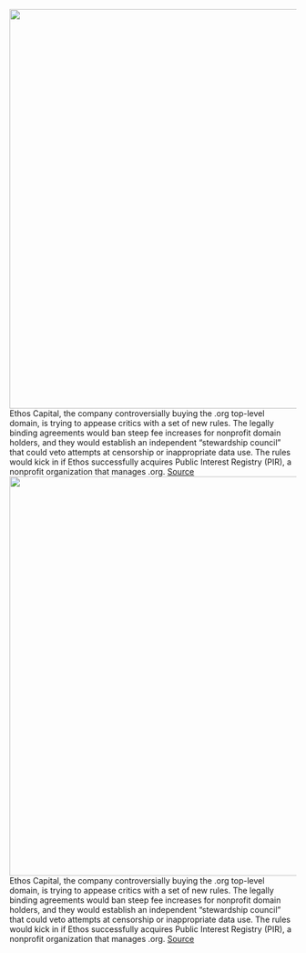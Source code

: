 <img src='https://cdn.vox-cdn.com/thumbor/8FFQ5wya6CXDxjFVfAgHxorksGA=/0x0:2040x1360/1200x800/filters:focal(857x517:1183x843)/cdn.vox-cdn.com/uploads/chorus_image/image/66352302/acastro_190228_1777_vpn_0002.0.jpg' width='700px' /><br/>
Ethos Capital, the company controversially buying the .org top-level domain, is trying to appease critics with a set of new rules. The legally binding agreements would ban steep fee increases for nonprofit domain holders, and they would establish an independent “stewardship council” that could veto attempts at censorship or inappropriate data use. The rules would kick in if Ethos successfully acquires Public Interest Registry (PIR), a nonprofit organization that manages .org.
<a href='https://www.theverge.com/2020/2/21/21147448/ethos-capital-org-legally-binding-agreement-tld-pir-isoc-icann'> Source <a/><img src='https://cdn.vox-cdn.com/thumbor/8FFQ5wya6CXDxjFVfAgHxorksGA=/0x0:2040x1360/1200x800/filters:focal(857x517:1183x843)/cdn.vox-cdn.com/uploads/chorus_image/image/66352302/acastro_190228_1777_vpn_0002.0.jpg' width='700px' /><br/>
Ethos Capital, the company controversially buying the .org top-level domain, is trying to appease critics with a set of new rules. The legally binding agreements would ban steep fee increases for nonprofit domain holders, and they would establish an independent “stewardship council” that could veto attempts at censorship or inappropriate data use. The rules would kick in if Ethos successfully acquires Public Interest Registry (PIR), a nonprofit organization that manages .org.
<a href='https://www.theverge.com/2020/2/21/21147448/ethos-capital-org-legally-binding-agreement-tld-pir-isoc-icann'> Source <a/>